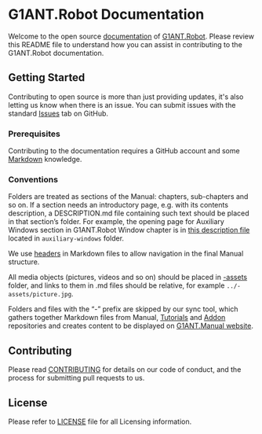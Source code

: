 # G1ANT.Robot Documentation

Welcome to the open source [documentation](https://manual.g1ant.com) of [G1ANT.Robot](https://www.g1ant.com/). Please review this README file to understand how you can assist in contributing to the G1ANT.Robot documentation.

## Getting Started

Contributing to open source is more than just providing updates, it's also letting us know when there is an issue. You can submit issues with the standard [Issues](https://help.github.com/articles/about-issues/) tab on GitHub.

### Prerequisites

Contributing to the documentation requires a GitHub account and some [Markdown](https://guides.github.com/features/mastering-markdown/) knowledge.

### Conventions

Folders are treated as sections of the Manual: chapters, sub-chapters and so on. If a section needs an introductory page, e.g. with its contents description, a DESCRIPTION.md file containing such text should be placed in that section’s folder. For example, the opening page for Auxiliary Windows section in G1ANT.Robot Window chapter is in [this description file](../g1ant.robot-window/auxiliary-windows/DESCRIPTION.md) located in `auxiliary-windows` folder.

We use [headers](https://guides.github.com/features/mastering-markdown/#examples) in Markdown files to allow navigation in the final Manual structure.

All media objects (pictures, videos and so on) should be placed in [-assets](../-assets/) folder, and links to them in .md files should be relative, for example `../-assets/picture.jpg`.

Folders and files with the “-” prefix are skipped by our sync tool, which gathers together Markdown files from Manual, [Tutorials](https://github.com/G1ANT-Robot/G1ANT.Tutorials) and [Addon](https://github.com/G1ANT-Robot/G1ANT.Addon) repositories and creates content to be displayed on [G1ANT.Manual website](https://manual.g1ant.com).

## Contributing

Please read [CONTRIBUTING](CONTRIBUTING.md) for details on our code of conduct, and the process for submitting pull requests to us.

## License

Please refer to [LICENSE](LICENSE) file for all Licensing information.

